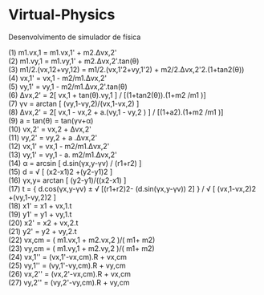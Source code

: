 Virtual-Physics
===============

Desenvolvimento de simulador de física

(1)       m1.vx,1 = m1.vx,1' + m2.Δvx,2'<br>
(2)       m1.vy,1 = m1.vy,1' + m2.Δvx,2'.tan(θ)<br>
(3)       m1/2.(vx,12+vy,12) = m1/2.(vx,1'2+vy,1'2) + m2/2.Δvx,2'2.(1+tan2(θ))  <br>
(4)       vx,1' = vx,1 - m2/m1.Δvx,2'<br>
(5)       vy,1' = vy,1 - m2/m1.Δvx,2'.tan(θ)  <br>
(6)       Δvx,2' = 2[ vx,1 + tan(θ).vy,1 ] / [(1+tan2(θ)).(1+m2 /m1 )]<br>
(7)       γv = arctan [ (vy,1-vy,2)/(vx,1-vx,2) ]<br>
(8)       Δvx,2' = 2[ vx,1 - vx,2 + a.(vy,1 - vy,2 ) ] / [(1+a2).(1+m2 /m1 )]   <br>
(9)       a = tan(θ) = tan(γv+α)  <br>
(10)       vx,2' = vx,2 + Δvx,2'   <br>
(11)       vy,2' = vy,2 + a .Δvx,2'   <br>
(12)       vx,1' = vx,1 - m2/m1.Δvx,2'   <br>
(13)       vy,1' = vy,1 - a. m2/m1.Δvx,2'   <br>
(14)       α = arcsin [ d.sin(γx,y-γv) / (r1+r2) ] <br>
(15)       d = √ [ (x2-x1)2 +(y2-y1)2 ]  <br>
(16)       γx,y= arctan [ (y2-y1)/((x2-x1) ] <br>
(17)   t = { d.cos(γx,y-γv) ± √ [(r1+r2)2- (d.sin(γx,y-γv)) 2] } / √ [ (vx,1-vx,2)2 +(vy,1-vy,2)2 ] <br>
(18)       x1' = x1 + vx,1.t <br>
(19)       y1' = y1 + vy,1.t <br>
(20)       x2' = x2 + vx,2.t <br>
(21)       y2' = y2 + vy,2.t <br>
(22)       vx,cm = ( m1.vx,1 + m2.vx,2 )/( m1+ m2)   <br>
(23)       vy,cm = ( m1.vy,1 + m2.vy,2 )/( m1+ m2)   <br>
(24)       vx,1'' = (vx,1'-vx,cm).R + vx,cm  <br>
(25)       vy,1'' = (vy,1'-vy,cm).R + vy,cm  <br>
(26)       vx,2'' = (vx,2'-vx,cm).R + vx,cm  <br>
(27)       vy,2'' = (vy,2'-vy,cm).R + vy,cm  <br>

